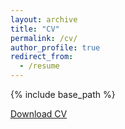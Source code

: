 ```yaml
---
layout: archive
title: "CV"
permalink: /cv/
author_profile: true
redirect_from:
  - /resume
---
```


{% include base_path %}

[Download CV](https://github.com/rojinakashefi/rojinakashefi.github.io/raw/master/files/CV___AHE.pdf)

